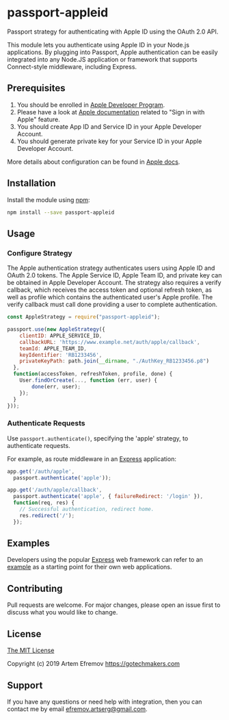 # passport-appleid

Passport strategy for authenticating with Apple ID using the OAuth 2.0 API.

This module lets you authenticate using Apple ID in your Node.js applications. By plugging into Passport, Apple authentication can be easily integrated into any Node.JS application or framework that supports Connect-style middleware, including Express.

## Prerequisites
1. You should be enrolled in [Apple Developer Program](https://developer.apple.com/programs/).
2. Please have a look at [Apple documentation](
https://developer.apple.com/sign-in-with-apple/get-started/) related to "Sign in with Apple" feature.
3. You should create App ID and Service ID in your Apple Developer Account.
4. You should generate private key for your Service ID in your Apple Developer Account.

More details about configuration can be found in [Apple docs](https://help.apple.com/developer-account/#/dev1c0e25352).

## Installation

Install the module using [npm](http://npmjs.com):

```bash
npm install --save passport-appleid
```
## Usage

### Configure Strategy
The Apple authentication strategy authenticates users using Apple ID and OAuth 2.0 tokens. The Apple Service ID, Apple Team ID, and private key can be obtained in Apple Developer Account. The strategy also requires a verify callback, which receives the access token and optional refresh token, as well as profile which contains the authenticated user's Apple profile. The verify callback must call done providing a user to complete authentication.

```javascript
const AppleStrategy = require("passport-appleid");

passport.use(new AppleStrategy({
    clientID: APPLE_SERVICE_ID,
    callbackURL: 'https://www.example.net/auth/apple/callback',
    teamId: APPLE_TEAM_ID,
    keyIdentifier: 'RB1233456',
    privateKeyPath: path.join(__dirname, "./AuthKey_RB1233456.p8")
  }, 
  function(accessToken, refreshToken, profile, done) {
    User.findOrCreate(..., function (err, user) {
        done(err, user);
    });
  }
}));
```

### Authenticate Requests
Use ```passport.authenticate()```, specifying the 'apple' strategy, to authenticate requests.

For example, as route middleware in an [Express](http://expressjs.com) application:
```javascript
app.get('/auth/apple',
  passport.authenticate('apple'));

app.get('/auth/apple/callback',
  passport.authenticate('apple', { failureRedirect: '/login' }),
  function(req, res) {
    // Successful authentication, redirect home.
    res.redirect('/');
  });
```
## Examples
Developers using the popular [Express](http://expressjs.com) web framework can refer to an [example](https://github.com/Techofficer/express-apple-signin-example) as a starting point for their own web applications.

## Contributing
Pull requests are welcome. For major changes, please open an issue first to discuss what you would like to change.

## License
[The MIT License](https://choosealicense.com/licenses/mit/)

Copyright (c) 2019 Artem Efremov <https://gotechmakers.com>

## Support
If you have any questions or need help with integration, then you can contact me by email [efremov.artserg@gmail.com](efremov.artserg@gmail.com).